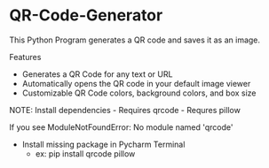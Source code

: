 # QR-Code-Generator
This Python Program generates a QR code and saves it as an image.

Features
- Generates a QR Code for any text or URL
- Automatically opens the QR code in your default image viewer
- Customizable QR Code colors, background colors, and box size


NOTE:
Install dependencies
    - Requires qrcode
    - Requres pillow
    
If you see ModuleNotFoundError: No module named 'qrcode'
- Install missing package in Pycharm Terminal
    - ex: pip install qrcode pillow
